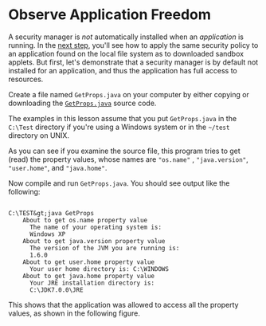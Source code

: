 
# Observe Application Freedom

A security manager is *not* automatically installed when an *application* is running. In the [next step](step3.html), you'll see how to apply the same security policy to an application found on the local file system as to downloaded sandbox applets. But first, let's demonstrate that a security manager is by default not installed for an application, and thus the application has full access to resources.

Create a file named `GetProps.java` on your computer by either copying or downloading the 
[`GetProps.java`](examples/GetProps.java) source code.

The examples in this lesson assume that you put `GetProps.java` in the `C:\Test` directory if you're using a Windows system or in the `~/test` directory on UNIX.

As you can see if you examine the source file, this program tries to get (read) the property values, whose names are `"os.name"` , `"java.version"`, `"user.home"`, and `"java.home"`.

Now compile and run `GetProps.java`. You should see output like the following:

```

C:\TEST&gt;java GetProps
    About to get os.name property value
      The name of your operating system is:
      Windows XP
    About to get java.version property value
      The version of the JVM you are running is:
      1.6.0
    About to get user.home property value
      Your user home directory is: C:\WINDOWS
    About to get java.home property value
      Your JRE installation directory is:
      C:\JDK7.0.0\JRE

```

This shows that the application was allowed to access all the property values, as shown in the following figure.
